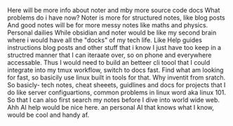 Here will be more info about noter and mby more source code docs
What problems do i have now? Noter is more for structured notes, like blog posts
And good notes will be for more messy notes like maths and physics. Personal dailies 
While obsidian and noter would be like my second brain where i would have all the "docks" of 
my tech life. Like Help guides instructions blog posts and other stuff that i know I just have too keep 
in a structred manner that I can iteraate over, so on phone and everywhere accessable.
Thus I would need to build an betteer cli toool that I could integrate into my tmux workflow, switch to docs fast. 
Find what am looking for fast, so basicily use linux built in tools for that. Why inventit from sratch.
So basicly- tech notes, cheat sheeets, guidlines and docs for projects that I do like server configuartions, common problems
in linux word aka linux 101. So that I can also first search my notes before I dive into world wide web. Ahh AI help would be nice here.
an personal AI that knows what I know, would be cool and handy af. 
